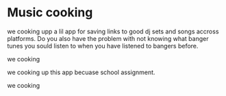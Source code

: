 # Music cooking 


we cooking upp a lil app for saving links to good dj sets and songs accross platforms.
Do you also have the problem with not knowing what banger tunes you sould listen to when you have listened to bangers before.

we cooking

we cooking up this app becuase school assignment. 

we cooking
